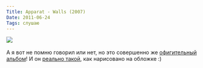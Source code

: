 ```yaml
---
Title: Apparat - Walls (2007)
Date: 2011-06-24
Tags: слушаю
---
```


<div class="text"><img src="http://dl.dropbox.com/u/140528/site/apparat-walls.jpg" /><br /><br />
А я вот не помню говорил или нет, но это совершенно же <a href="http://www.discogs.com/Apparat-Walls/release/946264">офигительный альбом</a>! И он <a href="http://www.youtube.com/watch?v=B5ex0erOlaM">реально такой</a>, как нарисовано на обложке :)</div>